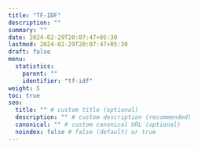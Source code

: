 ```yaml
---
title: "TF-IDF"
description: ""
summary: ""
date: 2024-02-29T20:07:47+05:30
lastmod: 2024-02-29T20:07:47+05:30
draft: false
menu:
  statistics:
    parent: ""
    identifier: "tf-idf"
weight: 5
toc: true
seo:
  title: "" # custom title (optional)
  description: "" # custom description (recommended)
  canonical: "" # custom canonical URL (optional)
  noindex: false # false (default) or true
---
```

